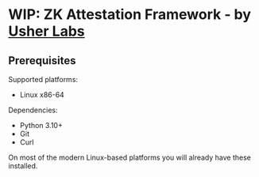 # WIP: ZK Attestation Framework - by [Usher Labs](https://www.usher.so)

## Prerequisites

Supported platforms:

- Linux x86-64

Dependencies:

- Python 3.10+
- Git
- Curl

On most of the modern Linux-based platforms you will already have these installed.